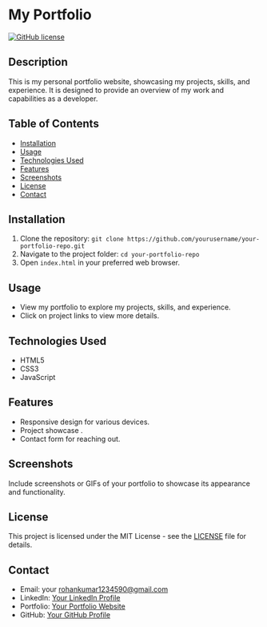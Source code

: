 # My Portfolio

[![GitHub license](https://img.shields.io/badge/license-MIT-blue.svg)](https://github.com/yourusername/your-portfolio-repo/LICENSE)

## Description

This is my personal portfolio website, showcasing my projects, skills, and experience. It is designed to provide an overview of my work and capabilities as a developer.

## Table of Contents

- [Installation](#installation)
- [Usage](#usage)
- [Technologies Used](#technologies-used)
- [Features](#features)
- [Screenshots](#screenshots)
- [License](#license)
- [Contact](#contact)

## Installation

1. Clone the repository: `git clone https://github.com/yourusername/your-portfolio-repo.git`
2. Navigate to the project folder: `cd your-portfolio-repo`
3. Open `index.html` in your preferred web browser.

## Usage

- View my portfolio to explore my projects, skills, and experience.
- Click on project links to view more details.

## Technologies Used

- HTML5
- CSS3
- JavaScript

## Features

- Responsive design for various devices.
- Project showcase .
- Contact form for reaching out.

## Screenshots

Include screenshots or GIFs of your portfolio to showcase its appearance and functionality.

## License

This project is licensed under the MIT License - see the [LICENSE](LICENSE) file for details.

## Contact

- Email: your rohankumar1234590@gmail.com
- LinkedIn: [Your LinkedIn Profile](https://www.linkedin.com/in/kumarrohan9724/)
- Portfolio: [Your Portfolio Website](https://rohankumar.tech/)
- GitHub: [Your GitHub Profile](https://github.com/kumarrohan9724/)
